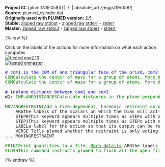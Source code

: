 **Project ID:** [plumID:19.058]({{ '/' | absolute_url }}eggs/19/058/)  
**Source:** plumed_cylinder.dat  
**Originally used with PLUMED version:** 2.5  
**Stable:** [zipped raw stdout](plumed_cylinder.dat.plumed.stdout.txt.zip) - [zipped raw stderr](plumed_cylinder.dat.plumed.stderr.txt.zip) - [stderr](plumed_cylinder.dat.plumed.stderr)  
**Master:** [zipped raw stdout](plumed_cylinder.dat.plumed_master.stdout.txt.zip) - [zipped raw stderr](plumed_cylinder.dat.plumed_master.stderr.txt.zip) - [stderr](plumed_cylinder.dat.plumed_master.stderr)  

{% raw %}
<div class="plumedpreheader">
<div class="headerInfo" id="value_details_data/plumed_cylinder.dat"> Click on the labels of the actions for more information on what each action computes </div>
<div class="containerBadge">
<div class="headerBadge"><a href="plumed_cylinder.dat.plumed.stderr"><img src="https://img.shields.io/badge/v2.10-passing-green.svg" alt="tested onv2.10" /></a></div>
<div class="headerBadge"><a href="plumed_cylinder.dat.plumed_master.stderr"><img src="https://img.shields.io/badge/master-passing-green.svg" alt="tested onmaster" /></a></div>
</div>
</div>
<pre class="plumedlisting">
<span style="color:blue" class="comment"># com1 is the COM of one triangular face of the prism, com2 of the other. The orientation is given by the vector from com1 to com2 </span>
<span class="plumedtooltip" style="color:green">COM<span class="right">Calculate the center of mass for a group of atoms. <a href="https://www.plumed.org/doc-master/user-doc/html/COM" style="color:green">More details</a><i></i></span></span> <span class="plumedtooltip">ATOMS<span class="right">the list of atoms which are involved the virtual atom's definition<i></i></span></span>=3,25,39 <span class="plumedtooltip">LABEL<span class="right">a label for the action so that its output can be referenced in the input to other actions<i></i></span></span>=<b name="data/plumed_cylinder.datcom1" onclick='showPath("data/plumed_cylinder.dat","data/plumed_cylinder.datcom1","data/plumed_cylinder.datcom1","brown")'>com1</b>
<span style="display:none;" id="data/plumed_cylinder.datcom1">The COM action with label <b>com1</b> calculates something</span><span class="plumedtooltip" style="color:green">COM<span class="right">Calculate the center of mass for a group of atoms. <a href="https://www.plumed.org/doc-master/user-doc/html/COM" style="color:green">More details</a><i></i></span></span> <span class="plumedtooltip">ATOMS<span class="right">the list of atoms which are involved the virtual atom's definition<i></i></span></span>=49,69,81 <span class="plumedtooltip">LABEL<span class="right">a label for the action so that its output can be referenced in the input to other actions<i></i></span></span>=<b name="data/plumed_cylinder.datcom2" onclick='showPath("data/plumed_cylinder.dat","data/plumed_cylinder.datcom2","data/plumed_cylinder.datcom2","brown")'>com2</b>
<br/><span style="color:blue" class="comment"># inplane distance between com1 and com2</span>
<span style="display:none;" id="data/plumed_cylinder.datcom2">The COM action with label <b>com2</b> calculates something</span><b name="data/plumed_cylinder.datd1" onclick='showPath("data/plumed_cylinder.dat","data/plumed_cylinder.datd1","data/plumed_cylinder.datd1","brown")'>d1</b>: <span class="plumedtooltip" style="color:green">INPLANEDISTANCES<span class="right">Calculate distances in the plane perpendicular to an axis <a href="https://www.plumed.org/doc-master/user-doc/html/INPLANEDISTANCES" style="color:green">More details</a><i></i></span></span> <span class="plumedtooltip">VECTORSTART<span class="right">The first atom position that is used to define the normal to the plane of interest<i></i></span></span>=<b name="data/plumed_cylinder.datcom1">com1</b> <span class="plumedtooltip">VECTOREND<span class="right">The second atom position that is used to defin the normal to the plane of interest<i></i></span></span>=<b name="data/plumed_cylinder.datcom2">com2</b> <span class="plumedtooltip">GROUP<span class="right">calculate distance for each distinct set of three atoms in the group<i></i></span></span>=1-162 <span class="plumedtooltip">MIN<span class="right">calculate the minimum value<i></i></span></span>={BETA=5} 
<br/><span style="display:none;" id="data/plumed_cylinder.datd1">The INPLANEDISTANCES action with label <b>d1</b> calculates the following quantities:<table  align="center" frame="void" width="95%" cellpadding="5%"><tr><td width="5%"><b> Quantity </b>  </td><td><b> Description </b> </td></tr><tr><td width="5%">d1.value</td><td>the INPLANEDISTANCE between each of the atoms specified using the GROUP keyword and atom A in the plane perpendicular to the vector connecting the atoms specified using VECTORSTART and VECTOREND</td></tr><tr><td width="5%">d1.min</td><td>the minimum colvar</td></tr></table></span><span class="plumedtooltip" style="color:green">MOVINGRESTRAINT<span class="right">Add a time-dependent, harmonic restraint on one or more variables. <a href="https://www.plumed.org/doc-master/user-doc/html/MOVINGRESTRAINT" style="color:green">More details</a><i></i></span></span> ...
    <span class="plumedtooltip">ARG<span class="right">the labels of the scalars on which the bias will act<i></i></span></span>=<b name="data/plumed_cylinder.datd1">d1.min</b>
    <span class="plumedtooltip">STEP0<span class="right">This keyword appears multiple times as STEPx with x=0,1,2,<i></i></span></span>=0      <span class="plumedtooltip">AT0<span class="right">ATx is equal to the position of the restraint at time STEPx<i></i></span></span>=0.5  <span class="plumedtooltip">KAPPA0<span class="right">KAPPAx is equal to the value of the force constants at time STEPx<i></i></span></span>=0.0
    <span class="plumedtooltip">STEP1<span class="right">This keyword appears multiple times as STEPx with x=0,1,2,<i></i></span></span>=20000  <span class="plumedtooltip">AT1<span class="right">ATx is equal to the position of the restraint at time STEPx<i></i></span></span>=0.5  <span class="plumedtooltip">KAPPA1<span class="right">KAPPAx is equal to the value of the force constants at time STEPx<i></i></span></span>=50000.0
    <span class="plumedtooltip">LABEL<span class="right">a label for the action so that its output can be referenced in the input to other actions<i></i></span></span>=<b name="data/plumed_cylinder.datm1" onclick='showPath("data/plumed_cylinder.dat","data/plumed_cylinder.datm1","data/plumed_cylinder.datm1","brown")'>m1</b>
    <span class="plumedtooltip">VERSE<span class="right"> Tells plumed whether the restraint is only acting for CV larger (U) or smaller (L) than the restraint or whether it is acting on both sides (B)<i></i></span></span>=L
... MOVINGRESTRAINT
<br/><span style="display:none;" id="data/plumed_cylinder.datm1">The MOVINGRESTRAINT action with label <b>m1</b> calculates the following quantities:<table  align="center" frame="void" width="95%" cellpadding="5%"><tr><td width="5%"><b> Quantity </b>  </td><td><b> Description </b> </td></tr><tr><td width="5%">m1.bias</td><td>the instantaneous value of the bias potential</td></tr><tr><td width="5%">m1.work</td><td>the total work performed changing this restraint</td></tr><tr><td width="5%">m1.force2</td><td>the instantaneous value of the squared force due to this bias potential</td></tr><tr><td width="5%">m1._cntr</td><td>one or multiple instances of this quantity can be referenced elsewhere in the input file</td></tr><tr><td width="5%">m1._work</td><td>one or multiple instances of this quantity can be referenced elsewhere in the input file</td></tr><tr><td width="5%">m1._kappa</td><td>one or multiple instances of this quantity can be referenced elsewhere in the input file</td></tr></table></span><span class="plumedtooltip" style="color:green">PRINT<span class="right">Print quantities to a file. <a href="https://www.plumed.org/doc-master/user-doc/html/PRINT" style="color:green">More details</a><i></i></span></span> <span class="plumedtooltip">ARG<span class="right">the labels of the values that you would like to print to the file<i></i></span></span>=<b name="data/plumed_cylinder.datd1">d1.*</b>,<b name="data/plumed_cylinder.datm1">m1.*</b> <span class="plumedtooltip">FILE<span class="right">the name of the file on which to output these quantities<i></i></span></span>=colvar <span class="plumedtooltip">STRIDE<span class="right"> the frequency with which the quantities of interest should be output<i></i></span></span>=10
<span style="display:none;" id="data/plumed_cylinder.dat">The PRINT action with label <b></b> calculates something</span><span class="plumedtooltip" style="color:green">FLUSH<span class="right">This command instructs plumed to flush all the open files with a user specified frequency. <a href="https://www.plumed.org/doc-master/user-doc/html/FLUSH" style="color:green">More details</a><i></i></span></span> <span class="plumedtooltip">STRIDE<span class="right">the frequency with which all the open files should be flushed<i></i></span></span>=10
</pre>
{% endraw %}
